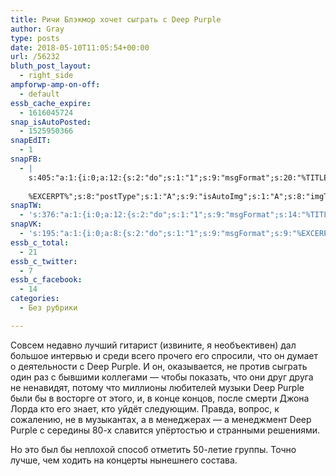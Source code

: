 ```yaml
---
title: Ричи Блэкмор хочет сыграть с Deep Purple
author: Gray
type: posts
date: 2018-05-10T11:05:54+00:00
url: /56232
bluth_post_layout:
  - right_side
ampforwp-amp-on-off:
  - default
essb_cache_expire:
  - 1616045724
snap_isAutoPosted:
  - 1525950366
snapEdIT:
  - 1
snapFB:
  - |
    s:405:"a:1:{i:0;a:12:{s:2:"do";s:1:"1";s:9:"msgFormat";s:20:"%TITLE%
    
    %EXCERPT%";s:8:"postType";s:1:"A";s:9:"isAutoImg";s:1:"A";s:8:"imgToUse";s:0:"";s:9:"isAutoURL";s:1:"A";s:8:"urlToUse";s:0:"";s:4:"doFB";i:0;s:8:"isPosted";s:1:"1";s:4:"pgID";s:32:"133222213376133_1914451805253156";s:7:"postURL";s:62:"http://www.facebook.com/133222213376133/posts/1914451805253156";s:5:"pDate";s:19:"2018-05-10 11:06:04";}}";
snapTW:
  - 's:376:"a:1:{i:0;a:12:{s:2:"do";s:1:"1";s:9:"msgFormat";s:14:"%TITLE%  %URL%";s:8:"attchImg";s:1:"1";s:9:"isAutoImg";s:1:"A";s:8:"imgToUse";s:0:"";s:9:"isAutoURL";s:1:"A";s:8:"urlToUse";s:0:"";s:4:"doTW";i:0;s:8:"isPosted";s:1:"1";s:4:"pgID";s:18:"994534033739706368";s:7:"postURL";s:53:"https://twitter.com/gray_ru/status/994534033739706368";s:5:"pDate";s:19:"2018-05-10 11:06:06";}}";'
snapVK:
  - 's:195:"a:1:{i:0;a:8:{s:2:"do";s:1:"1";s:9:"msgFormat";s:9:"%EXCERPT%";s:8:"postType";s:1:"I";s:9:"isAutoImg";s:1:"A";s:8:"imgToUse";s:0:"";s:9:"isAutoURL";s:1:"A";s:8:"urlToUse";s:0:"";s:4:"doVK";i:0;}}";'
essb_c_total:
  - 21
essb_c_twitter:
  - 7
essb_c_facebook:
  - 14
categories:
  - Без рубрики

---
```








Совсем недавно лучший гитарист (извините, я необъективен) дал большое интервью и среди всего прочего его спросили, что он думает о деятельности с Deep Purple. И он, оказывается, не против сыграть один раз с бывшими коллегами — чтобы показать, что они друг друга не ненавидят, потому что миллионы любителей музыки Deep Purple были бы в восторге от этого, и, в конце концов, после смерти Джона Лорда кто его знает, кто уйдёт следующим. Правда, вопрос, к сожалению, не в музыкантах, а в менеджерах — а менеджмент Deep Purple с середины 80-х славится упёртостью и странными решениями.<figure class="wp-block-embed is-type-video is-provider-youtube"> 

<span class="embed-youtube" style="text-align:center; display: block;"></span> </figure> 

Но это был бы неплохой способ отметить 50-летие группы. Точно лучше, чем ходить на концерты нынешнего состава.